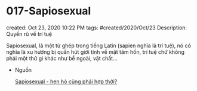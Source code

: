 # 017-Sapiosexual

created: Oct 23, 2020 10:22 PM
tags: #created/2020/Oct/23
Description: Quyến rũ về trí tuệ

Sapiosexual, là một từ ghép trong tiếng Latin (sapien nghĩa là trí tuệ), nó có nghĩa là xu hướng bị quấn hút giới tính về mặt tâm hồn, trí tuệ chứ không phải một thứ gì khác như bề ngoài, vật chất...

- Nguồn

    [Sapiosexual - hẹn hò cũng phải hợp thời?](https://spiderum.com/bai-dang/Sapiosexual-hen-ho-cung-phai-hop-thoi-bu8)